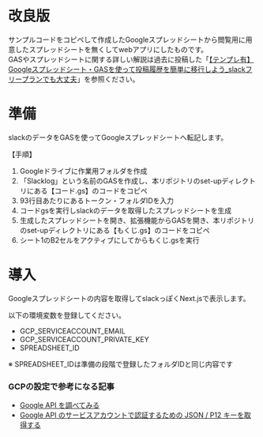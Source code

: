 
# 改良版
サンプルコードをコピペして作成したGoogleスプレッドシートから閲覧用に用意したスプレッドシートを無くしてwebアプリにしたものです。  
GASやスプレッドシートに関する詳しい解説は過去に投稿した「[【テンプレ有】Googleスプレッドシート・GASを使って投稿履歴を簡単に移行しよう_slackフリープランでも大丈夫](https://qiita.com/mineral_30/items/f229162ab36459a5ecae)」を参照ください。

# 準備
slackのデータをGASを使ってGoogleスプレッドシートへ転記します。  
  
【手順】  
1. Googleドライブに作業用フォルダを作成
2. 「Slacklog」という名前のGASを作成し、本リポジトリのset-upディレクトリにある【コード.gs】のコードをコピペ
3. 93行目あたりにあるトークン・フォルダIDを入力
3. コードgsを実行しslackのデータを取得したスプレッドシートを生成
4. 生成したスプレッドシートを開き、拡張機能からGASを開き、本リポジトリのset-upディレクトリにある【もくじ.gs】のコードをコピペ
5. シート1のB2セルをアクティブにしてからもくじ.gsを実行

# 導入
Googleスプレッドシートの内容を取得してslackっぽくNext.jsで表示します。

以下の環境変数を登録してください。
- GCP_SERVICEACCOUNT_EMAIL
- GCP_SERVICEACCOUNT_PRIVATE_KEY
- SPREADSHEET_ID

※ SPREADSHEET_IDは準備の段階で登録したフォルダIDと同じ内容です

### GCPの設定で参考になる記事
- [Google API を調べてみる](https://www.fundely.co.jp/blog/tech/2020/02/19/180051/)
- [Google API のサービスアカウントで認証するための JSON / P12 キーを取得する](https://www.ipentec.com/document/software-google-cloud-platform-get-service-account-key)
